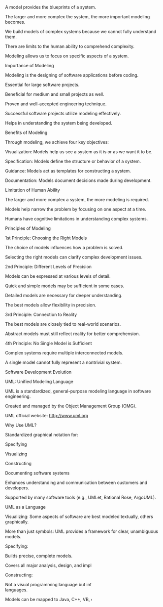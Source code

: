 A model provides the blueprints of a system.

The larger and more complex the system, the more important modeling becomes.

We build models of complex systems because we cannot fully understand them.

There are limits to the human ability to comprehend complexity.

Modeling allows us to focus on specific aspects of a system.

Importance of Modeling

Modeling is the designing of software applications before coding.

Essential for large software projects.

Beneficial for medium and small projects as well.

Proven and well-accepted engineering technique.

Successful software projects utilize modeling effectively.

Helps in understanding the system being developed.

Benefits of Modeling

Through modeling, we achieve four key objectives:

Visualization: Models help us see a system as it is or as we want it to be.

Specification: Models define the structure or behavior of a system.

Guidance: Models act as templates for constructing a system.

Documentation: Models document decisions made during development.

Limitation of Human Ability

The larger and more complex a system, the more modeling is required.

Models help narrow the problem by focusing on one aspect at a time.

Humans have cognitive limitations in understanding complex systems.

Principles of Modeling

1st Principle: Choosing the Right Models

The choice of models influences how a problem is solved.

Selecting the right models can clarify complex development issues.

2nd Principle: Different Levels of Precision

Models can be expressed at various levels of detail.

Quick and simple models may be sufficient in some cases.

Detailed models are necessary for deeper understanding.

The best models allow flexibility in precision.

3rd Principle: Connection to Reality

The best models are closely tied to real-world scenarios.

Abstract models must still reflect reality for better comprehension.

4th Principle: No Single Model is Sufficient

Complex systems require multiple interconnected models.

A single model cannot fully represent a nontrivial system.

Software Development Evolution

UML: Unified Modeling Language

UML is a standardized, general-purpose modeling language in software engineering.

Created and managed by the Object Management Group (OMG).

UML official website: http://www.uml.org

Why Use UML?

Standardized graphical notation for:

Specifying

Visualizing

Constructing

Documenting software systems

Enhances understanding and communication between customers and developers.

Supported by many software tools (e.g., UMLet, Rational Rose, ArgoUML).

UML as a Language

Visualizing: Some aspects of software are best modeled textually, others graphically.

More than just symbols: UML provides a framework for clear, unambiguous models.

Specifying:

Builds precise, complete models.

Covers all major analysis, design, and implementation decisions.

Constructing:

Not a visual programming language but integrates with programming languages.

Models can be mapped to Java, C++, VB, or relational databases.
